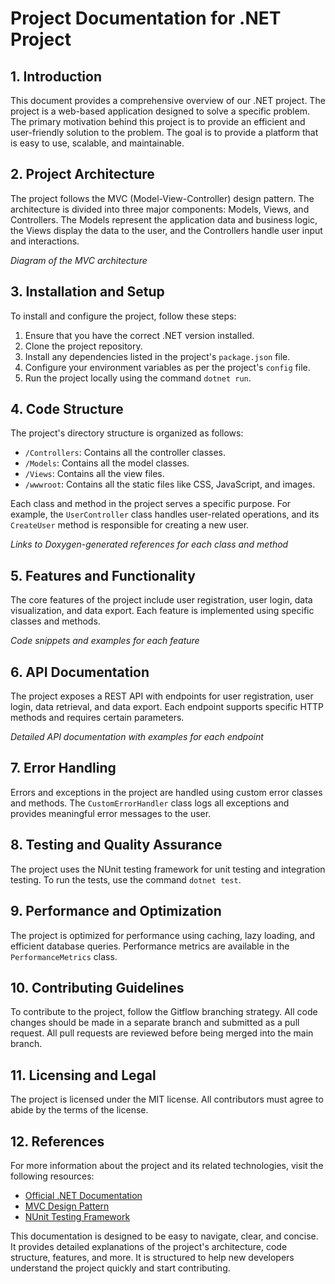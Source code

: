 # Project Documentation for .NET Project

## 1. Introduction
This document provides a comprehensive overview of our .NET project. The project is a web-based application designed to solve a specific problem. The primary motivation behind this project is to provide an efficient and user-friendly solution to the problem. The goal is to provide a platform that is easy to use, scalable, and maintainable.

## 2. Project Architecture
The project follows the MVC (Model-View-Controller) design pattern. The architecture is divided into three major components: Models, Views, and Controllers. The Models represent the application data and business logic, the Views display the data to the user, and the Controllers handle user input and interactions.

*Diagram of the MVC architecture*

## 3. Installation and Setup
To install and configure the project, follow these steps:

1. Ensure that you have the correct .NET version installed.
2. Clone the project repository.
3. Install any dependencies listed in the project's `package.json` file.
4. Configure your environment variables as per the project's `config` file.
5. Run the project locally using the command `dotnet run`.

## 4. Code Structure
The project's directory structure is organized as follows:

- `/Controllers`: Contains all the controller classes.
- `/Models`: Contains all the model classes.
- `/Views`: Contains all the view files.
- `/wwwroot`: Contains all the static files like CSS, JavaScript, and images.

Each class and method in the project serves a specific purpose. For example, the `UserController` class handles user-related operations, and its `CreateUser` method is responsible for creating a new user.

*Links to Doxygen-generated references for each class and method*

## 5. Features and Functionality
The core features of the project include user registration, user login, data visualization, and data export. Each feature is implemented using specific classes and methods.

*Code snippets and examples for each feature*

## 6. API Documentation
The project exposes a REST API with endpoints for user registration, user login, data retrieval, and data export. Each endpoint supports specific HTTP methods and requires certain parameters.

*Detailed API documentation with examples for each endpoint*

## 7. Error Handling
Errors and exceptions in the project are handled using custom error classes and methods. The `CustomErrorHandler` class logs all exceptions and provides meaningful error messages to the user.

## 8. Testing and Quality Assurance
The project uses the NUnit testing framework for unit testing and integration testing. To run the tests, use the command `dotnet test`.

## 9. Performance and Optimization
The project is optimized for performance using caching, lazy loading, and efficient database queries. Performance metrics are available in the `PerformanceMetrics` class.

## 10. Contributing Guidelines
To contribute to the project, follow the Gitflow branching strategy. All code changes should be made in a separate branch and submitted as a pull request. All pull requests are reviewed before being merged into the main branch.

## 11. Licensing and Legal
The project is licensed under the MIT license. All contributors must agree to abide by the terms of the license.

## 12. References
For more information about the project and its related technologies, visit the following resources:

- [Official .NET Documentation](https://docs.microsoft.com/en-us/dotnet/)
- [MVC Design Pattern](https://en.wikipedia.org/wiki/Model%E2%80%93view%E2%80%93controller)
- [NUnit Testing Framework](https://nunit.org/)

This documentation is designed to be easy to navigate, clear, and concise. It provides detailed explanations of the project's architecture, code structure, features, and more. It is structured to help new developers understand the project quickly and start contributing.